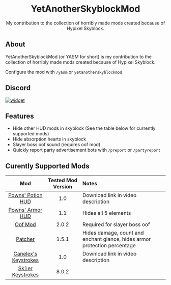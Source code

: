 <div align="center">
  
# YetAnotherSkyblockMod

My contribution to the collection of horribly made mods created because of Hypixel Skyblock.

</div>

## About

YetAnotherSkyblockMod (or YASM for short) is my contribution to the
collection of horribly made mods created because of Hypixel Skyblock.

Configure the mod with `/yasm` or `yetanotherskyblockmod`

## Discord

[![widget](https://inv.wtf/widget/djl)](https://inv.wtf/djl)

## Features

- Hide other HUD mods in skyblock (See the table below for currently supported mods)
- Hide absorption hearts in skyblock
- Slayer boss oof sound (requires oof mod)
- Quickly report party advertisement bots with `/preport` or `/partyreport`

## Curently Supported Mods

| Mod | Tested Mod Version  | Notes |
| :---: | :---: | :--- |
| [Powns' Potion HUD](https://www.youtube.com/watch?v=yI4p-2eK7yw) | 1.0 | Download link in video description
| [Powns' Armor HUD](https://download.powns.dev/armorhud189) | 1.1 | Hides all 5 elements
| [Oof Mod](https://www.youtube.com/watch?v=bUelJG5kGK0) | 2.0.2 | Required for slayer boss oof
| [Patcher](https://sk1er.club/mods/patcher) | 1.5.1 | Hides damage, count and enchant glance, hides armor protection percentage
| [Canelex's Keystrokes](https://www.youtube.com/watch?v=-dMg_NiFdjs) | 1.0 | Download link in video description
| [Sk1er Keystrokes](https://sk1er.club/mods/keystrokesmod) | 8.0.2 | 
